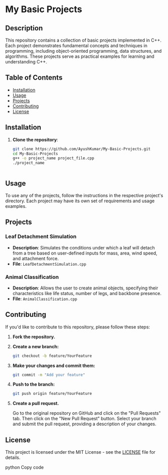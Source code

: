 # My Basic Projects

## Description
This repository contains a collection of basic projects implemented in C++. Each project demonstrates fundamental concepts and techniques in programming, including object-oriented programming, data structures, and algorithms. These projects serve as practical examples for learning and understanding C++.

## Table of Contents
- [Installation](#installation)
- [Usage](#usage)
- [Projects](#projects)
- [Contributing](#contributing)
- [License](#license)

## Installation

1. **Clone the repository**:
   ```bash
   git clone https://github.com/AyushKumar/My-Basic-Projects.git
   cd My-Basic-Projects
   g++ -o project_name project_file.cpp
   ./project_name



## Usage
To use any of the projects, follow the instructions in the respective project's directory. Each project may have its own set of requirements and usage examples.


## Projects

### Leaf Detachment Simulation
- **Description**: Simulates the conditions under which a leaf will detach from a tree based on user-defined inputs for mass, area, wind speed, and attachment force.
- **File**: `LeafDetachmentSimulation.cpp`

### Animal Classification
- **Description**: Allows the user to create animal objects, specifying their characteristics like life status, number of legs, and backbone presence.
- **File**: `AnimalClassification.cpp`




## Contributing

If you'd like to contribute to this repository, please follow these steps:

1. **Fork the repository.**
2. **Create a new branch:**
    ```bash
    git checkout -b feature/YourFeature
    ```
3. **Make your changes and commit them:**
    ```bash
    git commit -m "Add your feature"
    ```
4. **Push to the branch:**
    ```bash
    git push origin feature/YourFeature
    ```
5. **Create a pull request.**

   Go to the original repository on GitHub and click on the "Pull Requests" tab. Then click on the "New Pull Request" button. Select your branch and submit the pull request, providing a description of your changes.

## License

This project is licensed under the MIT License - see the [LICENSE](LICENSE) file for details.



python
Copy code


